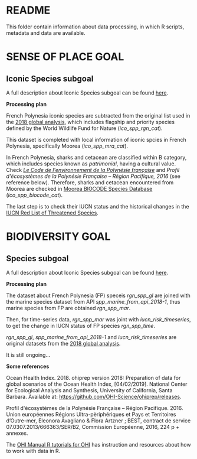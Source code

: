 # README

This folder contain information about data processing, in which R scripts, metadata and data are available. 

# SENSE OF PLACE GOAL
## Iconic Species subgoal

A full description about Iconic Species subgoal can be found [here](http://ohi-science.org/goals/#sense-of-place).

**Processing plan**

French Polynesia iconic species are subtracted from the original list used in the [2018 global analysis](https://github.com/OHI-Science/ohiprep_v2018/blob/gh-pages/globalprep/ico/v2018/int/ico_spp_cat.csv), which includes flagship and priority species defined by the World Wildlife Fund for Nature (*ico_spp_rgn_cat*).

This dataset is completed with local information of iconic spcies in French Polynesia, specifically Moorea (*ico_spp_mra_cat*). 

In French Polynesia, sharks and cetacean are classified within B category, which includes species known as *patrimonial*, having a cultural value. Check [*Le Code de l'environnement de la Polynésie française*](http://www.2dattitude.org/ressources/k2d/pdf/1/1D/1D05/1D05-01/1D05-01-01.pdf) and *Profil d'écosystèmes de la Polynésie Française – Région Pacifique, 2016* (see reference below). Therefore, sharks and cetacean encountered from Moorea are checked in [Moorea BIOCODE Species Database](http://biocode.berkeley.edu/cgi/biocode_species_query_form) (*ico_spp_biocode_cat*). 

The last step is to check their IUCN status and the historical changes in the [IUCN Red List of Threatened Species](https://www.iucnredlist.org/). 


# BIODIVERSITY GOAL
## Species subgoal

A full description about Iconic Species subgoal can be found [here](http://ohi-science.org/goals/#biodiversity).

**Processing plan**

The dataset about French Polynesia (FP) speceis *rgn_spp_gl* are joined with the marine species dataset from API *spp_marine_from_api_2018-1*, thus marine species from FP are obtained *rgn_spp_mar*. 

Then, for time-series data, *rgn_spp_mar* was joint with *iucn_risk_timeseries*, to get the change in IUCN status of FP species *rgn_spp_time*.

*rgn_spp_gl*, *spp_marine_from_api_2018-1* and *iucn_risk_timeseries* are original datasets from the [2018 global analysis](https://github.com/OHI-Science/ohiprep_v2018/tree/gh-pages/globalprep/spp/v2018/_data).
 
It is still ongoing...


**Some references**

Ocean Health Index. 2018. ohiprep version 2018: Preparation of data for global scenarios of the Ocean Health Index, [04/02/2019]. National Center for Ecological Analysis and Synthesis, University of California, Santa Barbara. Available at: https://github.com/OHI-Science/ohiprep/releases.

Profil d'écosystèmes de la Polynésie Française – Région Pacifique. 2016. Union
européennes Régions Ultra-pèriphériques et Pays et Territoires d’Outre-mer, Eleonora Avagliano &
Flora Artzner ; BEST, contract de service 07.0307.2013/666363/SER/B2, Commission
Européenne, 2016, 224 p + annexes.


The [OHI Manual R tutorials for OHI](http://ohi-science.org/manual/#appendix-5-r-tutorials-for-ohi) has instruction and resources about how to work with data in R. 
